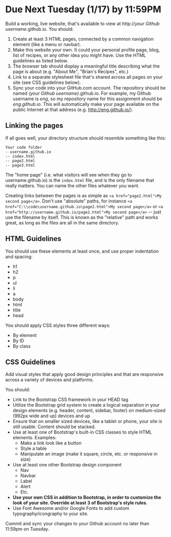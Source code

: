 # Due Next Tuesday (1/17) by 11:59PM

Build a working, live website, that's available to view at http://*your Github username*.github.io. You should:

1. Create at least 3 HTML pages, connected by a common navigation element (like a menu or navbar).
2. Make this website your own. It could your personal profile page, blog, list of recipes, or any other idea you might have. Use the HTML guidelines as listed below.
3. The browser tab should display a meaningful title describing what the page is about (e.g. "About Me", "Brian's Recipes", etc.)
4. Link to a separate stylesheet file that's shared across all pages on your site (see CSS guidelines below).
5. Sync your code into your GitHub.com account. The repository should be named *(your Github username)*.github.io. For example, my Github username is *eng*, so my repository name for this assignment should be *eng.github.io*. This will automatically make your page available on the public Internet at that address (e.g. http://eng.github.io/).

## Linking the pages

If all goes well, your directory structure should resemble something like this:

    Your code folder
    - username.github.io
    -- index.html
    -- page2.html
    -- page3.html

The "home page" (i.e. what visitors will see when they go to username.github.io) is the `index.html` file, and is the only filename that really matters. You can name the other files whatever you want.

Creating links between the pages is as simple as `<a href="page2.html">My second page</a>`. Don't use "absolute" paths, for instance `<a href="C:\\code\username.github.io\page2.html">My second page</a>` or `<a href="http://username.github.io/page2.html">My second page</a>` -- just use the filename by itself. This is known as the "relative" path and works great, as long as the files are all in the same directory.

## HTML Guidelines

You should use these elements at least once, and use proper indentation and spacing:

* h1
* h2
* p
* ul
* li
* a
* body
* html
* title
* head

You should apply CSS styles three different ways:

* By element
* By ID
* By class

## CSS Guidelines

Add visual styles that apply good design principles and that are responsive across a variety of devices and platforms.

You should:

- Link to the Bootstrap CSS framework in your HEAD tag
- Utilize the Bootstrap grid system to create a logical separation in your design elements (e.g. header, content, sidebar, footer) on medium-sized (992px wide and up) devices and up
- Ensure that on smaller sized devices, like a tablet or phone, your site is still usable. Content should be stacked.
- Use at least one of Bootstrap's built-in CSS classes to style HTML elements. Examples:
  - Make a link look like a button
  - Style a table
  - Manipulate an image (make it square, circle, etc. or responsive in size)
- Use at least one other Bootstrap design component
  - Nav
  - Navbar
  - Label
  - Alert
  - Etc.
- **Use your own CSS in addition to Bootstrap, in order to customize the look of your site. Override at least 3 of Bootstrap's style rules.**
- Use Font Awesome and/or Google Fonts to add custom typography/icongraphy to your site.

Commit and sync your changes to your Github account no later than 11:59pm on Tuesday.
